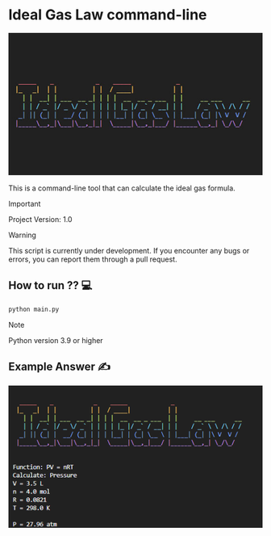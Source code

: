 # Ideal Gas Law command-line

<img src="img/idealgas.jpg" />

This is a command-line tool that can calculate the ideal gas formula. 

> [!IMPORTANT]
> Project Version: 1.0

> [!WARNING]
> This script is currently under development.
> If you encounter any bugs or errors, you can report them through a pull request.

## How to run ?? 💻
```python
python main.py
```
> [!NOTE]
> Python version 3.9 or higher

## Example Answer ✍️

<img src="img/gas.png" width=550/>
